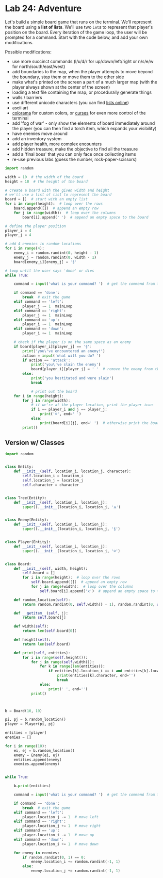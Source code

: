 



# Lab 24: Adventure

Let's build a simple board game that runs on the terminal. We'll represent the board using a **list of lists**. We'll use two `int`s to represent that player's position on the board. Every iteration of the game loop, the user will be prompted for a command. Start with the code below, and add your own modifications.

Possible modifications:
- use more succinct commands (l/u/d/r for up/down/left/right or n/s/e/w for north/south/east/west)
- add boundaries to the map, when the player attempts to move beyond the boundary, stop them or move them to the other side
- make what's printed on the screen a part of a much larger map (with the player always shown at the center of the screen)
- loading a text file containing the map, or procedurally generate things
- walls / barriers
- use different unicode characters (you can find [lists online](https://www.google.com/search?q=cool+unicode+characters&rlz=1C1CHBF_enUS773US773&oq=cool+unicode+chara&aqs=chrome.0.0j69i57j0l3.90708j1j1&sourceid=chrome&ie=UTF-8))
- ascii art
- [colorama](https://pypi.python.org/pypi/colorama) for custom colors, or [curses](https://docs.python.org/3/howto/curses.html) for even more control of the terminal
- add 'fog of war' - only show the elements of board immediately around the player (you can then find a torch item, which expands your visibility)
- have enemies move around
- add an inventory system
- add player health, more complex encounters
- add hidden treasure, make the objective to find all the treasure
- add a 'final boss' that you can only face once collecting items
- re-use previous labs (guess the number, rock-paper-scissors)


```python
import random

width = 10  # the width of the board
height = 10  # the height of the board

# create a board with the given width and height
# we'll use a list of list to represent the board
board = []  # start with an empty list
for i in range(height):  # loop over the rows
    board.append([])  # append an empty row
    for j in range(width):  # loop over the columns
        board[i].append(' ')  # append an empty space to the board

# define the player position
player_i = 4
player_j = 4

# add 4 enemies in random locations
for i in range(4):
    enemy_i = random.randint(0, height - 1)
    enemy_j = random.randint(0, width - 1)
    board[enemy_i][enemy_j] = '§'

# loop until the user says 'done' or dies
while True:

    command = input('what is your command? ')  # get the command from the user

    if command == 'done':
        break  # exit the game
    elif command == 'left':
        player_j -= 1  mainLoop
    elif command == 'right':
        player_j += 1  mainLoop
    elif command == 'up':
        player_i -= 1  mainLoop
    elif command == 'down':
        player_i += 1  mainLoop

    # check if the player is on the same space as an enemy
    if board[player_i][player_j] == '§':
        print('you\'ve encountered an enemy!')
        action = input('what will you do? ')
        if action == 'attack':
            print('you\'ve slain the enemy')
            board[player_i][player_j] = ' '  # remove the enemy from the board
        else:
            print('you hestitated and were slain')
            break

            # print out the board
    for i in range(height):
        for j in range(width):
            # if we're at the player location, print the player icon
            if i == player_i and j == player_j:
                print('☺', end=' ')
            else:
                print(board[i][j], end=' ')  # otherwise print the board square
        print()

```






## Version w/ Classes



```python
import random


class Entity:
    def __init__(self, location_i, location_j, character):
        self.location_i = location_i
        self.location_j = location_j
        self.character = character


class Tree(Entity):
    def __init__(self, location_i, location_j):
        super().__init__(location_i, location_j, 'Ѧ')


class Enemy(Entity):
    def __init__(self, location_i, location_j):
        super().__init__(location_i, location_j, '§')


class Player(Entity):
    def __init__(self, location_i, location_j):
        super().__init__(location_i, location_j, '☺')


class Board:
    def __init__(self, width, height):
        self.board = []
        for i in range(height):  # loop over the rows
            self.board.append([])  # append an empty row
            for j in range(width):  # loop over the columns
                self.board[i].append('x')  # append an empty space to the board

    def random_location(self):
        return random.randint(0, self.width() - 1), random.randint(0, self.height() - 1)

    def __getitem__(self, j):
        return self.board[j]

    def width(self):
        return len(self.board[0])

    def height(self):
        return len(self.board)

    def print(self, entities):
        for i in range(self.height()):
            for j in range(self.width()):
                for k in range(len(entities)):
                    if entities[k].location_i == i and entities[k].location_j == j:
                        print(entities[k].character, end='')
                        break
                else:
                    print(' ', end='')
            print()



b = Board(10, 10)

pi, pj = b.random_location()
player = Player(pi, pj)

entities = [player]
enemies = []

for i in range(10):
    ei, ej = b.random_location()
    enemy = Enemy(ei, ej)
    entities.append(enemy)
    enemies.append(enemy)


while True:

    b.print(entities)

    command = input('what is your command? ')  # get the command from the user

    if command == 'done':
        break  # exit the game
    elif command == 'left':
        player.location_j -= 1  # move left
    elif command == 'right':
        player.location_j += 1  # move right
    elif command == 'up':
        player.location_i -= 1  # move up
    elif command == 'down':
        player.location_i += 1  # move down

    for enemy in enemies:
        if random.randint(0, 1) == 0:
            enemy.location_i += random.randint(-1, 1)
        else:
            enemy.location_j += random.randint(-1, 1)

```